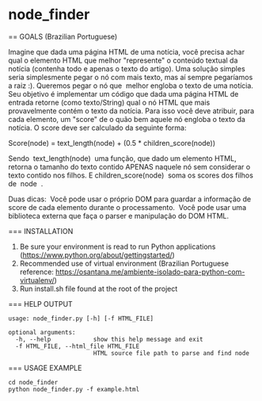 node_finder
============

== GOALS (Brazilian Portuguese)

Imagine que dada uma página HTML de uma notícia, você precisa achar qual o elemento
HTML que melhor "represente" o conteúdo textual da notícia (contenha todo e apenas o texto
do artigo). Uma solução simples seria simplesmente pegar o nó com mais texto, mas aí sempre
pegaríamos a raiz :). Queremos pegar o nó que ​
melhor engloba o texto​
 de uma notícia. Seu
objetivo é implementar um código que dada uma página HTML de entrada retorne (como
texto/String) qual o nó HTML que mais provavelmente contém o texto da notícia. Para isso você
deve atribuir, para cada elemento, um "score" de o quão bem aquele nó engloba o texto da
notícia. O score deve ser calculado da seguinte forma:

Score(node) = text_length(node) + (0.5 * children_score(node))

Sendo ​
text_length(node) ​
 uma função, que dado um elemento HTML, retorna o tamanho
do texto contido APENAS naquele nó sem considerar o texto contido nos filhos. E
children_score(node) ​
 soma os scores dos filhos de ​
node ​
.

Duas dicas:
­ Você pode usar o próprio DOM para guardar a informação de score de cada elemento durante
o processamento.
­ Você pode usar uma biblioteca externa que faça o parser e manipulação do DOM HTML.


=== INSTALLATION

1) Be sure your environment is read to run Python applications (https://www.python.org/about/gettingstarted/)
2) Recommended use of virtual environment (Brazilian Portuguese reference: https://osantana.me/ambiente-isolado-para-python-com-virtualenv/)
3) Run install.sh file found at the root of the project


=== HELP OUTPUT

```
usage: node_finder.py [-h] [-f HTML_FILE]

optional arguments:
  -h, --help            show this help message and exit
  -f HTML_FILE, --html_file HTML_FILE
                        HTML source file path to parse and find node
```

=== USAGE EXAMPLE

```
cd node_finder
python node_finder.py -f example.html
```
